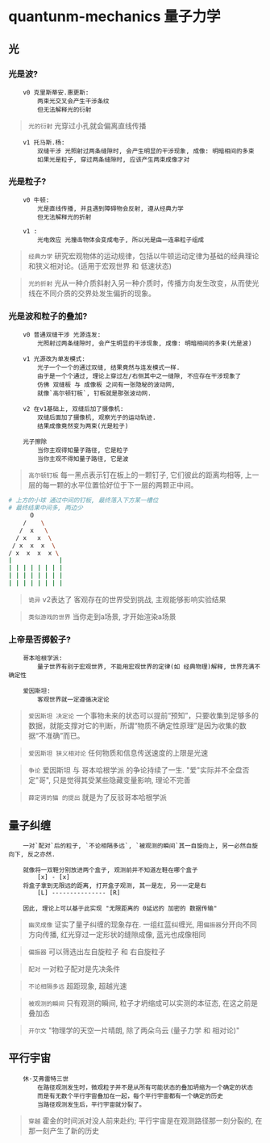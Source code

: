 # quantunm-mechanics 量子力学

## 光

### 光是波?

        v0 克里斯蒂安.惠更斯:
            两束光交叉会产生干涉条纹
            但无法解释光的衍射

> `光的衍射` 光穿过小孔就会偏离直线传播

        v1 托马斯.杨:
            双缝干涉 光照射过两条缝隙时, 会产生明显的干涉现象, 成像: 明暗相间的多束
            如果光是粒子, 穿过两条缝隙时, 应该产生两束成像才对

### 光是粒子?

        v0 牛顿:
            光是直线传播, 并且遇到障碍物会反射, 遵从经典力学
            但无法解释光的折射

        v1 :
            光电效应 光撞击物体会变成电子, 所以光是由一连串粒子组成

> `经典力学` 研究宏观物体的运动规律，包括以牛顿运动定律为基础的经典理论和狭义相对论。(适用于宏观世界 和 低速状态)

> `光的折射` 光从一种介质斜射入另一种介质时，传播方向发生改变，从而使光线在不同介质的交界处发生偏折的现象。

### 光是波和粒子的叠加?

        v0 普通双缝干涉 光源连发:
            光照射过两条缝隙时, 会产生明显的干涉现象, 成像: 明暗相间的多束(光是波)

        v1 光源改为单发模式:
            光子一个一个的通过双缝, 结果竟然与连发模式一样.
            由于是一个个通过, 理论上穿过左/右侧其中之一缝隙, 不应存在干涉现象了
            仿佛 双缝板 与 成像板 之间有一张隐秘的波动网, 
            就像`高尔顿钉板`, 钉板就是那张波动网.
            
        v2 在v1基础上, 双缝后加了摄像机:
            双缝后面加了摄像机, 观察光子的运动轨迹.
            结果成像竟然变为两束(光是粒子)

        光子擦除
            当你主观得知量子路径, 它是粒子
            当你主观不得知量子路径, 它是波

> `高尔顿钉板` 每一黑点表示钉在板上的一颗钉子, 它们彼此的距离均相等, 上一层的每一颗的水平位置恰好位于下一层的两颗正中间。

```bash
# 上方的小球 通过中间的钉板, 最终落入下方某一槽位
# 最终结果中间多, 两边少
      O 
    /    \
   /  x   \
  / x   x  \
 / x  x  x  \
/ x  x  x  x \
|             |
| | | | | | | |
| | | | | | | |
| | | | | | | |
```

> `诡异` v2表达了 客观存在的世界受到挑战, 主观能够影响实验结果

> `类似游戏的世界` 当你走到a场景, 才开始渲染a场景

### 上帝是否掷骰子?

        哥本哈根学派:
            量子世界有别于宏观世界, 不能用宏观世界的定律(如 经典物理)解释, 世界充满不确定性

        爱因斯坦:
            客观世界就一定遵循决定论

> `爱因斯坦 决定论` 一个事物未来的状态可以提前“预知”，只要收集到足够多的数据，就能支撑对它的判断，所谓“物质不确定性原理”是因为收集的数据“不准确”而已。

> `爱因斯坦 狭义相对论` 任何物质和信息传送速度的上限是光速

> `争论` 爱因斯坦 与 哥本哈根学派 的争论持续了一生. "爱"实际并不全盘否定"哥", 只是觉得其受某些隐藏变量影响, 理论不完善

> `薛定谔的猫 的提出` 就是为了反驳哥本哈根学派

## 量子纠缠

        一对`配对`后的粒子, `不论相隔多远`, `被观测的瞬间`其一自旋向上, 另一必然自旋向下, 反之亦然.

        就像将一双鞋分别放进两个盒子, 观测前并不知道左鞋在哪个盒子
            [x] - [x]
        将盒子拿到无限远的距离, 打开盒子观测, 其一是左, 另一一定是右
            [L] --------------- [R]

        因此, 理论上可以基于此实现 "无限距离的 0延迟的 加密的 数据传输"

> `幽灵成像` 证实了量子纠缠的现象存在. 一组红蓝纠缠光, 用`偏振器`分开向不同方向传播, 红光穿过一定形状的缝隙成像, 蓝光也成像相同

> `偏振器` 可以筛选出左自旋粒子 和 右自旋粒子

> `配对` 一对粒子配对是先决条件

> `不论相隔多远` 超距现象, 超越光速

> `被观测的瞬间` 只有观测的瞬间, 粒子才坍缩成可以实测的本征态, 在这之前是叠加态

> `开尔文` "物理学的天空一片晴朗, 除了两朵乌云 (量子力学 和 相对论)"

## 平行宇宙

        休·艾弗雷特三世
            在路径观测发生时，微观粒子并不是从所有可能状态的叠加坍缩为一个确定的状态
            而是有无数个平行宇宙叠加在一起，每个平行宇宙都有一个确定的历史
            当路径观测发生后，平行宇宙就分裂了。

> `穿越` 霍金的时间派对没人前来赴约; 平行宇宙是在观测路径那一刻分裂的, 在那一刻产生了新的历史